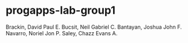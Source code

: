 # progapps-lab-group1
Brackin, David Paul E.
Bucsit, Neil Gabriel C.
Bantayan, Joshua John F.
Navarro, Noriel Jon P.
Saley, Chazz Evans A.
